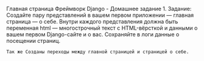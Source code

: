 Главная страница
    Фреймворк Django - Домашнее задание 1.
    Задание:
    Создайте пару представлений в вашем первом приложении
     — главная страница
     — о себе.
    Внутри каждого представления должна быть переменная html — многострочный текст с HTML-вёрсткой 
    и данными о вашем первом Django-сайте и о вас.
    Сохраняйте в логи данные о посещении страниц.

    Так же Созданы переходы между главной страницей и страницей о себе.
